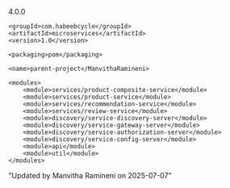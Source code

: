 <?xml version="1.0" encoding="UTF-8"?>
<project xmlns="http://maven.apache.org/POM/4.0.0"
         xmlns:xsi="http://www.w3.org/2001/XMLSchema-instance"
         xsi:schemaLocation="http://maven.apache.org/POM/4.0.0 http://maven.apache.org/xsd/maven-4.0.0.xsd">
    <modelVersion>4.0.0</modelVersion>

    <groupId>com.habeebcycle</groupId>
    <artifactId>microservices</artifactId>
    <version>1.0</version>

    <packaging>pom</packaging>

    <name>parent-project</ManvithaRamineni>

    <modules>
        <module>services/product-composite-service</module>
        <module>services/product-service</module>
        <module>services/recommendation-service</module>
        <module>services/review-service</module>
        <module>discovery/service-discovery-server</module>
        <module>discovery/service-gateway-server</module>
        <module>discovery/service-authorization-server</module>
        <module>discovery/service-config-server</module>
        <module>api</module>
        <module>util</module>
    </modules>


</project>"Updated by Manvitha Ramineni on 2025-07-07" 
